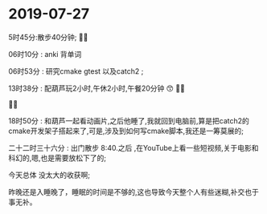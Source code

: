 # 2019-07-27

5时45分:散步40分钟; :walking_man:

06时10分 : anki 背单词

06时53分 : 研究cmake  gtest 以及catch2 ; 

13时38分 : 配葫芦玩2小时,午休2小时,午餐20分钟 :kissing_smiling_eyes: :baguette_bread::kiss:

🎈🥐



18时50分 : 和葫芦一起看动画片,之后他睡了,我就回到电脑前,算是把catch2的cmake开发架子搭起来了,可是,涉及到如何写cmake脚本,我还是一筹莫展的;



二十二时三十六分 : 出门散步 8:40.之后 ,在YouTube上看一些短视频,关于电影和科幻的,嗯,也是需要放松下了的;

今天总体 没太大的收获啊;



昨晚还是入睡晚了，睡眠的时间是不够的,这也导致今天整个人有些迷糊,补交也于事无补。